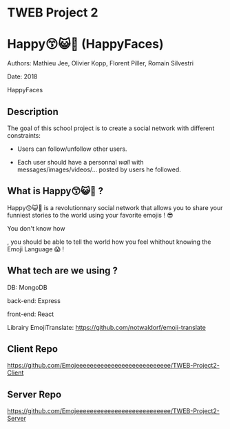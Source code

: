 # TWEB Project 2

# Happy😙😺👻  (HappyFaces)

Authors: Mathieu Jee, Olivier Kopp, Florent Piller, Romain Silvestri

Date: 2018

HappyFaces

 ## Description

The goal of this school project is to create a social network with different constraints:

- Users can follow/unfollow other users. 

- Each user should have a personnal *wall* with messages/images/videos/... posted by users he followed. 



## What is Happy:kissing_smiling_eyes::smiley_cat::ghost: ?

Happy😙😺👻 is a revolutionnary social network that allows you to share your funniest stories to the world using your favorite emojis ! :sunglasses:

You don't know how

, you should be able to tell the world how you feel whithout knowing the Emoji Language :scream: !

## What tech are we using ?

DB: MongoDB 

back-end: Express

front-end: React

Librairy EmojiTranslate: https://github.com/notwaldorf/emoji-translate

## Client Repo

https://github.com/Emojeeeeeeeeeeeeeeeeeeeeeeeeeee/TWEB-Project2-Client



## Server Repo

https://github.com/Emojeeeeeeeeeeeeeeeeeeeeeeeeeee/TWEB-Project2-Server